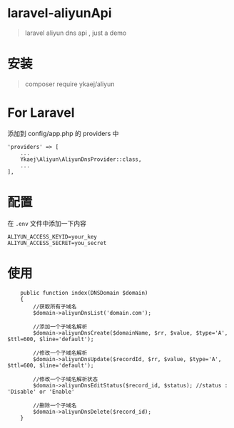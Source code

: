 # laravel-aliyunApi
>laravel aliyun dns api , just a demo

# 安装
>composer require ykaej/aliyun

# For Laravel
添加到 config/app.php 的 providers 中
````
'providers' => [
    ...
    Ykaej\Aliyun\AliyunDnsProvider::class,
    ...
],
````

# 配置
在 `.env` 文件中添加一下内容
````
ALIYUN_ACCESS_KEYID=your_key
ALIYUN_ACCESS_SECRET=you_secret
````
# 使用
````
    public function index(DNSDomain $domain)
    {
        //获取所有子域名
        $domain->aliyunDnsList('domain.com');
        
        //添加一个子域名解析
        $domain->aliyunDnsCreate($domainName, $rr, $value, $type='A', $ttl=600, $line='default');
       
        //修改一个子域名解析
        $domain->aliyunDnsUpdate($recordId, $rr, $value, $type='A', $ttl=600, $line='default');
        
        //修改一个子域名解析状态
        $domain->aliyunDnsEditStatus($record_id, $status); //status : 'Disable' or 'Enable'
        
        //删除一个子域名
        $domain->aliyunDnsDelete($record_id);
    }
````



